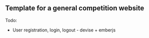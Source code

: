 ## Template for a general competition website

Todo:
- User registration, login, logout - devise + emberjs
